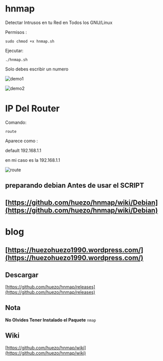 # hnmap
Detectar Intrusos en tu Red en Todos los GNU/Linux 


Permisos :
```
sudo chmod +x hnmap.sh

```

Ejecutar:

```
./hnmap.sh

```
Solo debes escribir un numero 

[demo1]:https://raw.githubusercontent.com/huezo/hnmap/master/demo1.png

![demo1][demo1]

[demo2]:https://raw.githubusercontent.com/huezo/hnmap/master/demo.png

![demo2][demo2]

# IP Del Router

Comando:
```
route
```
Aparece como :

default         192.168.1.1

en mi caso es la 192.168.1.1

[route]:https://raw.githubusercontent.com/huezo/hnmap/master/route.png

![route][route]

## preparando debian Antes de usar el SCRIPT 

## [https://github.com/huezo/hnmap/wiki/Debian](https://github.com/huezo/hnmap/wiki/Debian)


# blog 

## [https://huezohuezo1990.wordpress.com/](https://huezohuezo1990.wordpress.com/)

## Descargar 

[https://github.com/huezo/hnmap/releases](https://github.com/huezo/hnmap/releases)


## Nota

 **No Olvides Tener Instalado el Paquete**   ``` nmap ``` 
 
 
 ## Wiki 
 
 [https://github.com/huezo/hnmap/wiki](https://github.com/huezo/hnmap/wiki)
 
 
